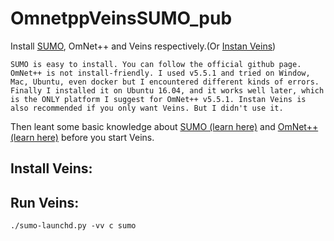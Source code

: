 # OmnetppVeinsSUMO_pub

Install [SUMO](https://github.com/DayuanTan/SUMO_dy_public), OmNet++ and Veins respectively.(Or [Instan Veins](https://veins.car2x.org/documentation/instant-veins/))

`SUMO is easy to install. You can follow the official github page. OmNet++ is not install-friendly. I used v5.5.1 and tried on Window, Mac, Ubuntu, even docker but I encountered different kinds of errors. Finally I installed it on Ubuntu 16.04, and it works well later, which is the ONLY platform I suggest for OmNet++ v5.5.1. Instan Veins is also recommended if you only want Veins. But I didn't use it.`

Then leant some basic knowledge about [SUMO (learn here)](https://github.com/DayuanTan/SUMO_dy_public) and [OmNet++ (learn here)](https://docs.omnetpp.org/tutorials/tictoc/) before you start Veins. 

## Install Veins:



## Run Veins:

` ./sumo-launchd.py -vv c sumo
`
